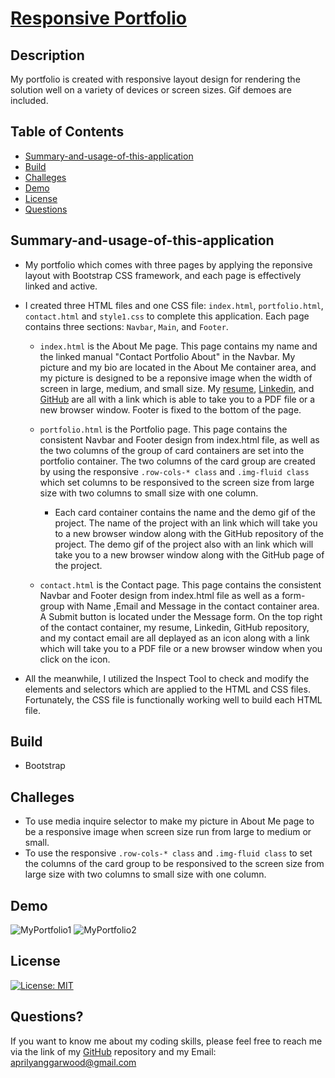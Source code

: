 # [Responsive Portfolio](https://aprilyanggarwood.github.io/Responsive-Portfolio/)

## Description

My portfolio is created with responsive layout design for rendering the solution well on a variety of devices or screen sizes. Gif demoes are included.

## Table of Contents

- [Summary-and-usage-of-this-application](#Summary-and-usage-of-this-application)
- [Build](#Bootstrap)
- [Challeges](#Challeges)
- [Demo](#Demo)
- [License](#license)
- [Questions](#questions)

## Summary-and-usage-of-this-application

- My portfolio which comes with three pages by applying the reponsive layout with Bootstrap CSS framework, and each page is effectively linked and active.

- I created three HTML files and one CSS file: `index.html`, `portfolio.html`, `contact.html` and `style1.css` to complete this application. Each page contains three sections: `Navbar`, `Main`, and `Footer`.

  - `index.html` is the About Me page. This page contains my name and the linked manual "Contact Portfolio About" in the Navbar. My picture and my bio are located in the About Me container area, and my picture is designed to be a reponsive image when the width of screen in large, medium, and small size. My [resume](./Assets/AprilResumeforschool.pdf), [Linkedin](https://www.linkedin.com/in/ying-april-yang-a9bb8720/), and [GitHub](https://github.com/aprilyanggarwood?tab=repositories) are all with a link which is able to take you to a PDF file or a new browser window. Footer is fixed to the bottom of the page.

  - `portfolio.html` is the Portfolio page. This page contains the consistent Navbar and Footer design from index.html file, as well as the two columns of the group of card containers are set into the portfolio container. The two columns of the card group are created by using the responsive `.row-cols-* class` and `.img-fluid class` which set columns to be responsived to the screen size from large size with two columns to small size with one column.

    - Each card container contains the name and the demo gif of the project. The name of the project with an link which will take you to a new browser window along with the GitHub repository of the project. The demo gif of the project also with an link which will take you to a new browser window along with the GitHub page of the project.

  - `contact.html` is the Contact page. This page contains the consistent Navbar and Footer design from index.html file as well as a form-group with Name ,Email and Message in the contact container area. A Submit button is located under the Message form. On the top right of the contact container, my resume, Linkedin, GitHub repository, and my contact email are all deplayed as an icon along with a link which will take you to a PDF file or a new browser window when you click on the icon.

- All the meanwhile, I utilized the Inspect Tool to check and modify the elements and selectors which are applied to the HTML and CSS files. Fortunately, the CSS file is functionally working well to build each HTML file.

## Build

- Bootstrap

## Challeges

- To use media inquire selector to make my picture in About Me page to be a responsive image when screen size run from large to medium or small.
- To use the responsive `.row-cols-* class` and `.img-fluid class` to set the columns of the card group to be responsived to the screen size from large size with two columns to small size with one column.

## Demo

![MyPortfolio1](./Assets/gifs/MyPortfolio1.gif)
![MyPortfolio2](./Assets/gifs/MyPortfolio2.gif)

## License

[![License: MIT](https://img.shields.io/badge/License-MIT-yellow.svg)](https://opensource.org/licenses/MIT)

## Questions?

If you want to know me about my coding skills, please feel free to reach me via the link of my [GitHub](https://github.com/aprilyanggarwood) repository and my Email: <aprilyanggarwood@gmail.com>
